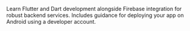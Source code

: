 Learn Flutter and Dart development alongside Firebase integration for robust backend services. Includes guidance for deploying your app on Android using a developer account.
